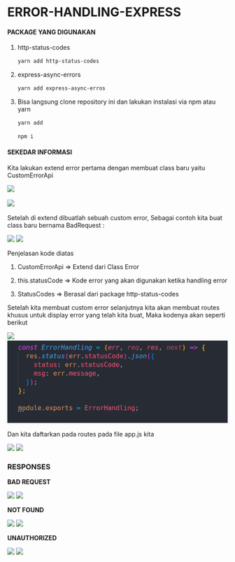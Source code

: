 # ERROR-HANDLING-EXPRESS



#### PACKAGE YANG DIGUNAKAN

1. http-status-codes
   
   ```bash
   yarn add http-status-codes
   ```

2. express-async-errors
   
   ```bash
   yarn add express-async-erros
   ```

3. Bisa langsung clone repository ini dan lakukan instalasi via npm atau yarn
   
   ```bash
   yarn add
   ```
   
   ```bash
   npm i
   ```
   
   

#### SEKEDAR INFORMASI

Kita lakukan extend error pertama dengan membuat class baru yaitu CustomErrorApi

![]('./images/customErrorApi.png')

![](/home/iyan/Documents/1.%20Folder%20Github/ERROR-HANDLING-EXPRESS/images/customErrorApi.png)

Setelah di extend dibuatlah sebuah custom error, Sebagai contoh kita buat class baru bernama BadRequest :

![](/home/iyan/Documents/1.%20Folder%20Github/ERROR-HANDLING-EXPRESS/images/CustomErrorBadRequest.png)
![]('./images/CustomErrorBadRequest.png')

Penjelasan kode diatas 

1. CustomErrorApi => Extend dari Class Error

2. this.statusCode => Kode error yang akan digunakan ketika handling error

3. StatusCodes => Berasal dari package http-status-codes
   
   

Setelah kita membuat custom error selanjutnya kita akan membuat routes khusus untuk display error yang telah kita buat, Maka kodenya akan seperti berikut

![](/home/iyan/Documents/1.%20Folder%20Github/ERROR-HANDLING-EXPRESS/images/errorhandlingroutes.png)
![](/images/errorhandlingroutes.png)

Dan kita daftarkan pada routes pada file app.js kita

![](/home/iyan/Documents/1.%20Folder%20Github/ERROR-HANDLING-EXPRESS/images/appUse.png)
![]('./images/appUse.png')


### RESPONSES

**BAD REQUEST**

![](/home/iyan/Documents/1.%20Folder%20Github/ERROR-HANDLING-EXPRESS/images/bad%20request.png)
![]('./images/bad%20request.png')

**NOT FOUND**

![](/home/iyan/Documents/1.%20Folder%20Github/ERROR-HANDLING-EXPRESS/images/not%20found.png)
![]('./images/not%20found.png')

**UNAUTHORIZED**

![](/home/iyan/Documents/1.%20Folder%20Github/ERROR-HANDLING-EXPRESS/images/unauthorized.png)
![]('./images/unauthorized.png')
